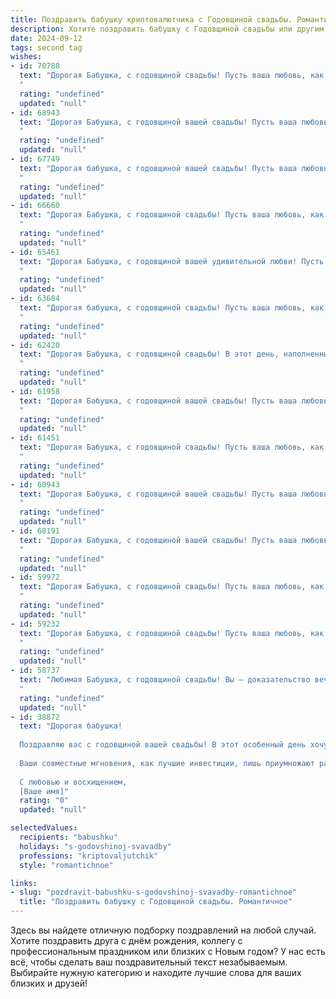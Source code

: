 ```yaml
---
title: Поздравить бабушку криптовалютчика с Годовщиной свадьбы. Романтичное
description: Хотите поздравить бабушку с Годовщиной свадьбы или другим праздником? Наш ИИ создаст незабываемое поздравление, а вы обязательно выделитесь среди других.  
date: 2024-09-12
tags: second tag
wishes:
- id: 70788
  text: "Дорогая Бабушка, с годовщиной свадьбы! Пусть ваша любовь, как самая ценная криптовалюта, с каждым годом только крепнет, принося вам радость, благополучие и бесконечное счастье. ❤️
  "
  rating: "undefined"
  updated: "null"
- id: 68943
  text: "Дорогая Бабушка, с годовщиной вашей свадьбы! Пусть ваша любовь, подобно биткоину, только крепнет с каждым годом, а жизнь будет полна радости и стабильности, словно самая надежная криптовалюта. 🎉❤️
  "
  rating: "undefined"
  updated: "null"
- id: 67749
  text: "Дорогая бабушка, с годовщиной вашей свадьбы! Пусть ваша любовь, как и криптовалюта, будет стабильной и приносить вам только радость. Желаю вам долгих лет счастья, крепкого здоровья и бесконечной любви!
  "
  rating: "undefined"
  updated: "null"
- id: 66660
  text: "Дорогая Бабушка, с годовщиной свадьбы! Пусть ваша любовь, как криптовалюта, с каждым годом только крепнет и растёт, принося радость и благополучие в ваш дом. Желаю вам ещё долгих лет счастливой жизни вместе, чтобы ваши сердца бились в унисон, а глаза сияли от любви.
  "
  rating: "undefined"
  updated: "null"
- id: 65461
  text: "Дорогая Бабушка, с годовщиной вашей удивительной любви! Пусть ваша крепкая связь, как биткоин, остается стабильной и процветающей, а ваша жизнь, как децентрализованная сеть, полна радости и взаимного понимания!
  "
  rating: "undefined"
  updated: "null"
- id: 63684
  text: "Дорогая бабушка, с годовщиной свадьбы! Пусть ваша любовь, как самая стабильная криптовалюта, будет вечной и процветающей!
  "
  rating: "undefined"
  updated: "null"
- id: 62420
  text: "Дорогая Бабушка, с годовщиной свадьбы! В этот день, наполненный любовью и счастьем, мы с трепетом вспоминаем ваш долгий и прекрасный путь, проделанный рука об руку. Пусть ваш мир криптовалют всегда будет стабилен и приносит вам радость, а душа  сияет от безграничной любви!
  "
  rating: "undefined"
  updated: "null"
- id: 61958
  text: "Дорогая Бабушка, с годовщиной вашей свадьбы! Пусть ваша любовь, как ценный криптоактив, с каждым годом только крепнет и приносит вам радость и благополучие.
  "
  rating: "undefined"
  updated: "null"
- id: 61451
  text: "Дорогая Бабушка, с годовщиной свадьбы! Пусть ваша любовь, как и криптовалюта, только крепнет и растет с каждым годом, принося только радость и благополучие.
  "
  rating: "undefined"
  updated: "null"
- id: 60943
  text: "Дорогая Бабушка, с годовщиной вашей свадьбы! Пусть ваша любовь, как криптовалюта, только крепнет и растет с каждым днем, принося вам неиссякаемое счастье и благополучие!
  "
  rating: "undefined"
  updated: "null"
- id: 60191
  text: "Дорогая Бабушка, с годовщиной вашей свадьбы! Пусть ваша любовь, как и криптовалюта, будет стабильной, прочной и приносит вам только радость и благополучие.
  "
  rating: "undefined"
  updated: "null"
- id: 59972
  text: "Дорогая Бабушка, с годовщиной свадьбы! Пусть ваша любовь, как криптовалюта,  только растет в цене,  с годами становясь всё прочнее и прекрасней!
  "
  rating: "undefined"
  updated: "null"
- id: 59232
  text: "Дорогая Бабушка, с годовщиной свадьбы! Пусть ваша любовь, как криптовалюта, с каждым годом только крепнет и приносит вам радость и благополучие!
  "
  rating: "undefined"
  updated: "null"
- id: 58737
  text: "Любимая Бабушка, с годовщиной свадьбы! Вы – доказательство вечной любви, как две половинки, которые нашли друг друга и создали свою вселенную. Пусть криптовалюты приносят Вам только прибыль, а жизнь будет соткана из счастливых мгновений, как из самых ценных монет!
  "
  rating: "undefined"
  updated: "null"
- id: 38872
  text: "Дорогая бабушка!
  
  Поздравляю вас с годовщиной вашей свадьбы! В этот особенный день хочу напомнить, насколько великий и драгоценный ваш союз. Вы, как крепкая криптовалюта, прошли через испытания времени, сохранив свою ценность и всеобъемлющую любовь.
  
  Ваши совместные мгновения, как лучшие инвестиции, лишь приумножают радость и счастье в жизни. Пусть ваша любовь продолжает расти, наполняя сердца светом и теплом. Вы — наше вдохновение, пример преданности и гармонии.
  
  С любовью и восхищением,
  [Ваше имя]"
  rating: "0"
  updated: "null"

selectedValues:
  recipients: "babushku"
  holidays: "s-godovshinoj-svavadby"
  professions: "kriptovaljutchik"
  style: "romantichnoe"

links:
- slug: "pozdravit-babushku-s-godovshinoj-svavadby-romantichnoe"
  title: "Поздравить бабушку с Годовщиной свадьбы. Романтичное"
---
```


Здесь вы найдете отличную подборку поздравлений на любой случай. 
Хотите поздравить друга с днём рождения, коллегу с профессиональным праздником или близких с Новым годом? У нас есть всё, чтобы сделать ваш поздравительный текст незабываемым. Выбирайте нужную категорию и находите лучшие слова для ваших близких и друзей!
